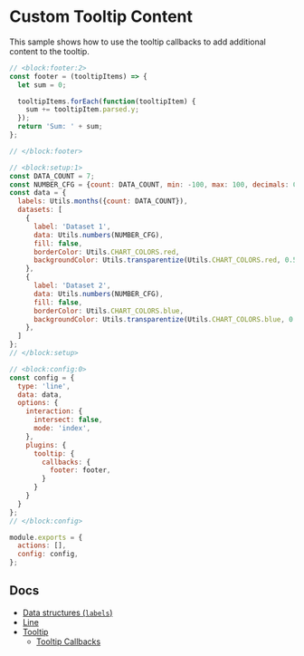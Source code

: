 # Custom Tooltip Content

This sample shows how to use the tooltip callbacks to add additional content to the tooltip.

```js chart-editor
// <block:footer:2>
const footer = (tooltipItems) => {
  let sum = 0;

  tooltipItems.forEach(function(tooltipItem) {
    sum += tooltipItem.parsed.y;
  });
  return 'Sum: ' + sum;
};

// </block:footer>

// <block:setup:1>
const DATA_COUNT = 7;
const NUMBER_CFG = {count: DATA_COUNT, min: -100, max: 100, decimals: 0};
const data = {
  labels: Utils.months({count: DATA_COUNT}),
  datasets: [
    {
      label: 'Dataset 1',
      data: Utils.numbers(NUMBER_CFG),
      fill: false,
      borderColor: Utils.CHART_COLORS.red,
      backgroundColor: Utils.transparentize(Utils.CHART_COLORS.red, 0.5),
    },
    {
      label: 'Dataset 2',
      data: Utils.numbers(NUMBER_CFG),
      fill: false,
      borderColor: Utils.CHART_COLORS.blue,
      backgroundColor: Utils.transparentize(Utils.CHART_COLORS.blue, 0.5),
    },
  ]
};
// </block:setup>

// <block:config:0>
const config = {
  type: 'line',
  data: data,
  options: {
    interaction: {
      intersect: false,
      mode: 'index',
    },
    plugins: {
      tooltip: {
        callbacks: {
          footer: footer,
        }
      }
    }
  }
};
// </block:config>

module.exports = {
  actions: [],
  config: config,
};
```

## Docs 
* [Data structures (`labels`)](../../general/data-structures.md)
* [Line](../../charts/line.md)
* [Tooltip](../../configuration/tooltip.md)
  * [Tooltip Callbacks](../../configuration/tooltip.md#tooltip-callbacks)
